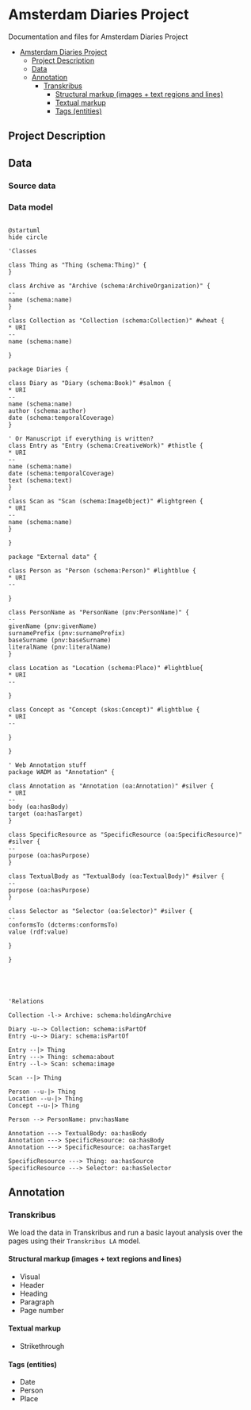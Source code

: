 # Amsterdam Diaries Project
Documentation and files for Amsterdam Diaries Project

- [Amsterdam Diaries Project](#amsterdam-diaries-project)
  - [Project Description](#project-description)
  - [Data](#data)
  - [Annotation](#annotation)
    - [Transkribus](#transkribus)
      - [Structural markup (images + text regions and lines)](#structural-markup-images--text-regions-and-lines)
      - [Textual markup](#textual-markup)
      - [Tags (entities)](#tags-entities)


## Project Description


## Data

### Source data

### Data model
```plantuml

@startuml
hide circle

'Classes

class Thing as "Thing (schema:Thing)" {
}

class Archive as "Archive (schema:ArchiveOrganization)" {
--
name (schema:name)
}

class Collection as "Collection (schema:Collection)" #wheat {
* URI
--
name (schema:name)

}

package Diaries {

class Diary as "Diary (schema:Book)" #salmon {
* URI
--
name (schema:name)
author (schema:author)
date (schema:temporalCoverage)
}

' Or Manuscript if everything is written?
class Entry as "Entry (schema:CreativeWork)" #thistle {
* URI
--
name (schema:name)
date (schema:temporalCoverage)
text (schema:text)
}

class Scan as "Scan (schema:ImageObject)" #lightgreen {
* URI
--
name (schema:name)
}

}

package "External data" {

class Person as "Person (schema:Person)" #lightblue {
* URI
--

}

class PersonName as "PersonName (pnv:PersonName)" {
--
givenName (pnv:givenName)
surnamePrefix (pnv:surnamePrefix)
baseSurname (pnv:baseSurname)
literalName (pnv:literalName)
}

class Location as "Location (schema:Place)" #lightblue{
* URI
--

}

class Concept as "Concept (skos:Concept)" #lightblue {
* URI
--

}

}

' Web Annotation stuff
package WADM as "Annotation" {

class Annotation as "Annotation (oa:Annotation)" #silver {
* URI
--
body (oa:hasBody)
target (oa:hasTarget)
}

class SpecificResource as "SpecificResource (oa:SpecificResource)" #silver {
--
purpose (oa:hasPurpose)
}

class TextualBody as "TextualBody (oa:TextualBody)" #silver {
--
purpose (oa:hasPurpose)
}

class Selector as "Selector (oa:Selector)" #silver {
--
conformsTo (dcterms:conformsTo)
value (rdf:value)

}

}





'Relations

Collection -l-> Archive: schema:holdingArchive

Diary -u--> Collection: schema:isPartOf
Entry -u--> Diary: schema:isPartOf

Entry --|> Thing
Entry ---> Thing: schema:about
Entry --l-> Scan: schema:image

Scan --|> Thing

Person --u-|> Thing
Location --u-|> Thing
Concept --u-|> Thing

Person --> PersonName: pnv:hasName

Annotation ---> TextualBody: oa:hasBody
Annotation ---> SpecificResource: oa:hasBody
Annotation ---> SpecificResource: oa:hasTarget

SpecificResource ---> Thing: oa:hasSource
SpecificResource ---> Selector: oa:hasSelector

```

## Annotation

### Transkribus
We load the data in Transkribus and run a basic layout analysis over the pages using their `Transkribus LA` model.
#### Structural markup (images + text regions and lines)

* Visual
* Header
* Heading
* Paragraph
* Page number

#### Textual markup

* Strikethrough

#### Tags (entities)

* Date
* Person
* Place



